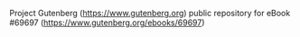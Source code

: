 Project Gutenberg (https://www.gutenberg.org) public repository for eBook #69697 (https://www.gutenberg.org/ebooks/69697)
